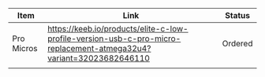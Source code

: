 | Item       | Link                                                                                                               | Status  |
| ---------- | ------------------------------------------------------------------------------------------------------------------ | ------- |
| Pro Micros | https://keeb.io/products/elite-c-low-profile-version-usb-c-pro-micro-replacement-atmega32u4?variant=32023682646110 | Ordered |
|            |                                                                                                                    |         |

